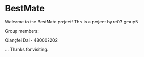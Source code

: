 # BestMate
Welcome to the BestMate project! This is a project by re03 group5.

Group members:

Qiangfei Dai - 480002202

...
Thanks for visiting.
